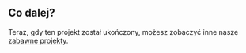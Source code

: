 ## Co dalej?

Teraz, gdy ten projekt został ukończony, możesz zobaczyć inne nasze [zabawne projekty](https://projects.raspberrypi.org/en/projects?interests%5B%5D=humour).

